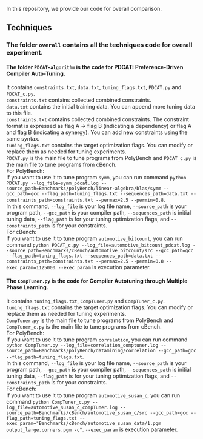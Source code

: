 In this repository, we provide our code for overall comparison.


## Techniques


### The folder `overall` contains all the techniques code for overall experiment.

#### The folder `PDCAT-algorithm` is the code for **PDCAT: Preference-Driven Compiler Auto-Tuning**.  
It contains `constraints.txt`, `data.txt`, `tuning_flags.txt`, `PDCAT.py` and `PDCAT_c.py`.  
`constraints.txt` contains collected combined constraints.  
`data.txt` contains the initial training data. You can append more tuning data to this file.  
`constraints.txt` contains collected combined constraints. The constraint format is expressed as flag A -> flag B (indicating a dependency) or flag A and flag B (indicating a synergy). You can add new constraints using the same syntax.  
`tuning_flags.txt` contains the target optimization flags. You can modify or replace them as needed for tuning experiments.  
`PDCAT.py` is the main file to tune programs from PolyBench and `PDCAT_c.py` is the main file to tune programs from cBench.  
For PolyBench:  
If you want to use it to tune program `symm`, you can run command `python PDCAT.py --log_file=symm_pdcat.log --source_path=Benchmarks/polyBench/linear-algebra/blas/symm --gcc_path=gcc --flag_path=tuning_flags.txt --sequences_path=data.txt --constraints_path=constraints.txt --permax=2.5 --permin=0.8`.  
In this command, `--log_file` is your log file name, `--source_path` is your program path, `--gcc_path` is your compiler path, `--sequences_path` is initial tuning data, `--flag_path` is for your tuning optimization flags, and `--constraints_path` is for your constraints.   
For cBench:  
If you want to use it to tune program `automotive_bitcount`, you can run command `python PDCAT_c.py --log_file=automotive_bitcount_pdcat.log --source_path=Benchmarks/cBench/automotive_bitcount/src --gcc_path=gcc --flag_path=tuning_flags.txt --sequences_path=data.txt --constraints_path=constraints.txt --permax=2.5 --permin=0.8 --exec_param=1125000`. 
`--exec_param` is execution parameter.


#### The `CompTuner.py` is the code for **Compiler Autotuning through Multiple Phase Learning**. 
It contains `tuning_flags.txt`, `CompTuner.py` and `CompTuner_c.py`.  
`tuning_flags.txt` contains the target optimization flags. You can modify or replace them as needed for tuning experiments.  
`CompTuner.py` is the main file to tune programs from PolyBench and `CompTuner_c.py` is the main file to tune programs from cBench.  
For PolyBench:  
If you want to use it to tune program `correlation`, you can run command `python CompTuner.py --log_file=correlation_comptuner.log --source_path=Benchmarks/polyBench/datamining/correlation --gcc_path=gcc --flag_path=tuning_flags.txt`.  
In this command, `--log_file` is your log file name, `--source_path` is your program path, `--gcc_path` is your compiler path, `--sequences_path` is initial tuning data, `--flag_path` is for your tuning optimization flags, and `--constraints_path` is for your constraints.   
For cBench:  
If you want to use it to tune program `automotive_susan_c`, you can run command `python CompTuner_c.py --log_file=automotive_susan_c_compTuner.log --source_path=Benchmarks/cBench/automotive_susan_c/src --gcc_path=gcc --flag_path=tuning_flags.txt --exec_param="Benchmarks/cBench/automotive_susan_data/1.pgm output_large.corners.pgm -c"`. 
`--exec_param` is execution parameter.


